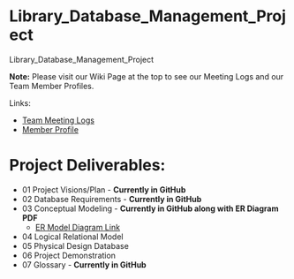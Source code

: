 # Library_Database_Management_Project
Library_Database_Management_Project


**Note:** Please visit our Wiki Page at the top to see our Meeting Logs and our Team Member Profiles.

Links:
- [Team Meeting Logs](https://github.com/KusumaMurthy109/Library_Database_Management_Project/wiki/Team-Meeting-Logs)
- [Member Profile](https://github.com/KusumaMurthy109/Library_Database_Management_Project/wiki/Team-Profiles)

# Project Deliverables:
- 01 Project Visions/Plan - **Currently in GitHub**
- 02 Database Requirements - **Currently in GitHub**
- 03  Conceptual Modeling - **Currently in GitHub along with ER Diagram PDF**
  - [ER Model Diagram Link](https://www.canva.com/design/DAGfNoKDdxQ/rCk15p_UwD9PzpjvqQvGzw/view?utm_content=DAGfNoKDdxQ&utm_campaign=designshare&utm_medium=link2&utm_source=uniquelinks&utlId=hd09b5e71fc)
- 04 Logical Relational Model
- 05 Physical Design Database
- 06 Project Demonstration
- 07 Glossary - **Currently in GitHub**

